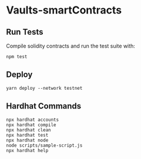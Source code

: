 # Vaults-smartContracts

## Run Tests

Compile solidity contracts and run the test suite with:

```shell
npm test
```

## Deploy

```shell
yarn deploy --network testnet
```

## Hardhat Commands

```shell
npx hardhat accounts
npx hardhat compile
npx hardhat clean
npx hardhat test
npx hardhat node
node scripts/sample-script.js
npx hardhat help
```
